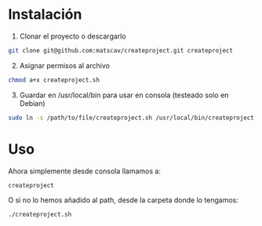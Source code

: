 # Instalación
1. Clonar el proyecto o descargarlo
```bash
git clone git@github.com:matscav/createproject.git createproject
```
2. Asignar permisos al archivo
```bash
chmod a+x createproject.sh
```
3. Guardar en /usr/local/bin para usar en consola (testeado solo en Debian)
```bash
sudo ln -s /path/to/file/createproject.sh /usr/local/bin/createproject
```

# Uso
Ahora simplemente desde consola llamamos a:
```bash
createproject
```
O si no lo hemos añadido al path, desde la carpeta donde lo tengamos:
```bash
./createproject.sh
```